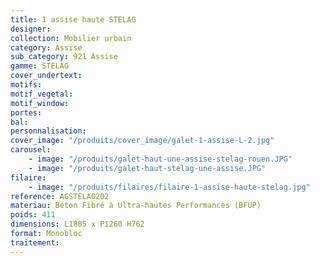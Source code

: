 ```yaml
---
title: 1 assise haute STELAG
designer:
collection: Mobilier urbain
category: Assise
sub_category: 921 Assise
gamme: STELAG
cover_undertext:
motifs:
motif_vegetal:
motif_window:
portes:
bal:
personnalisation:
cover_image: "/produits/cover_image/galet-1-assise-L-2.jpg"
carousel:
    - image: "/produits/galet-haut-une-assise-stelag-rouen.JPG"
    - image: "/produits/galet-haut-stelag-une-assise.JPG"
filaire:
    - image: "/produits/filaires/filaire-1-assise-haute-stelag.jpg"
reference: AGSTELA0202
materiau: Béton Fibré à Ultra-hautes Performances (BFUP)
poids: 411
dimensions: L1805 x P1260 H762
format: Monobloc
traitement:
---
```

